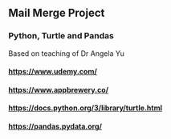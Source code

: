 ## Mail Merge Project
### Python, Turtle and Pandas
Based on teaching of Dr Angela Yu
#### https://www.udemy.com/
#### https://www.appbrewery.co/
#### https://docs.python.org/3/library/turtle.html
#### https://pandas.pydata.org/